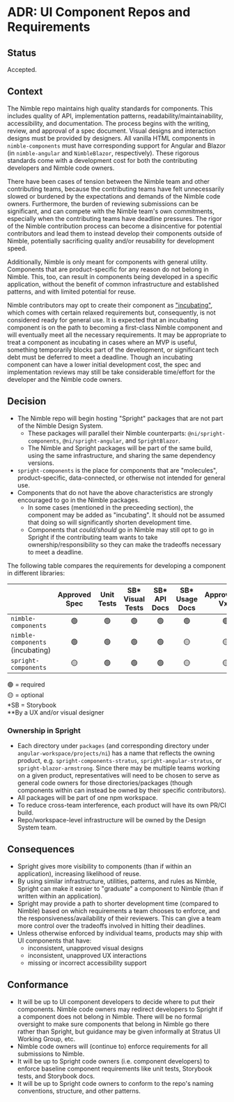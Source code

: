 # ADR: UI Component Repos and Requirements

## Status

<!--
A decision is considered proposed while in PR, and accepted once it is
committed. -->

Accepted.

## Context

<!--
This section describes the forces at play, including technological, political,
social, and project local. These forces are probably in tension, and should be
called out as such. The language in this section is value-neutral. It is simply
describing facts.
-->
The Nimble repo maintains high quality standards for components. This includes quality of API, implementation patterns, readability/maintainability, accessibility, and documentation. The process begins with the writing, review, and approval of a spec document. Visual designs and interaction designs must be provided by designers. All vanilla HTML components in `nimble-components` must have corresponding support for Angular and Blazor (in `nimble-angular` and `NimbleBlazor`, respectively). These rigorous standards come with a development cost for both the contributing developers and Nimble code owners.

There have been cases of tension between the Nimble team and other contributing teams, because the contributing teams have felt unnecessarily slowed or burdened by the expectations and demands of the Nimble code owners. Furthermore, the burden of reviewing submissions can be significant, and can compete with the Nimble team's own commitments, especially when the contributing teams have deadline pressures. The rigor of the Nimble contribution process can become a disincentive for potential contributors and lead them to instead develop their components outside of Nimble, potentially sacrificing quality and/or reusability for development speed.

Additionally, Nimble is only meant for components with general utility. Components that are product-specific for any reason do not belong in Nimble. This, too, can result in components being developed in a specific application, without the benefit of common infrastructure and established patterns, and with limited potential for reuse.

Nimble contributors may opt to create their component as ["incubating"](https://github.com/ni/nimble/blob/a9ba0b6027479fe1cc2267f11957caa329910dfc/packages/nimble-components/CONTRIBUTING.md#marking-a-component-as-incubating), which comes with certain relaxed requirements but, consequently, is not considered ready for general use. It is expected that an incubating component is on the path to becoming a first-class Nimble component and will eventually meet all the necessary requirements. It may be appropriate to treat a component as incubating in cases where an MVP is useful, something temporarily blocks part of the development, or significant tech debt must be deferred to meet a deadline. Though an incubating component can have a lower initial development cost, the spec and implementation reviews may still be take considerable time/effort for the developer and the Nimble code owners.

## Decision

- The Nimble repo will begin hosting "Spright" packages that are not part of the Nimble Design System.
    - These packages will parallel their Nimble counterparts: `@ni/spright-components`, `@ni/spright-angular`, and `SprightBlazor`.
    - The Nimble and Spright packages will be part of the same build, using the same infrastructure, and sharing the same dependency versions.
- `spright-components` is the place for components that are "molecules", product-specific, data-connected, or otherwise not intended for general use.
- Components that do not have the above characteristics are strongly encouraged to go in the Nimble packages.
    - In some cases (mentioned in the preceeding section), the component may be added as "incubating". It should not be assumed that doing so will significantly shorten development time.
    - Components that _could/should_ go in Nimble may still opt to go in Spright if the contributing team wants to take ownership/responsibility so they can make the tradeoffs necessary to meet a deadline.

The following table compares the requirements for developing a component in different libraries: 

|                                  | Approved Spec | Unit Tests | SB* Visual Tests | SB* API Docs | SB* Usage Docs | Approved** VxD | Approved** IxD | Angular/Blazor Support | Proper a11y | Minimal Tech Debt | Mobile Support | 
| -------------------------------- | :-----------: | :--------: | :--------------: | :----------: | :------------: | :------------: | :------------: | :--------------------: | :---------: | :---------------: | :------------: |
| `nimble-components`              | 🟢           | 🟢        | 🟢               | 🟢           | 🟢            | 🟢             | 🟢            | 🟢                     | 🟢         | 🟢               | 🟡
| `nimble-components` (incubating) | 🟢           | 🟢        | 🟢               | 🟢           | 🟡            | 🟡             | 🟢            | 🟡                     | 🟡         | 🟡               | 🟡
| `spright-components`   | 🟡           | 🟢        | 🟢               | 🟢           | 🟡            | 🟡             | 🟡            | 🟡                     | 🟡         | 🟡               | 🟡

🟢 = required\
🟡 = optional\
*SB = Storybook\
**By a UX and/or visual designer

### Ownership in Spright

- Each directory under `packages` (and corresponding directory under `angular-workspace/projects/ni`) has a name that reflects the owning product, e.g. `spright-components-stratus`, `spright-angular-stratus`, or `spright-blazor-armstrong`. Since there may be multiple teams working on a given product, representatives will need to be chosen to serve as general code owners for those directories/packages (though components within can instead be owned by their specific contributors).
- All packages will be part of one npm workspace.
- To reduce cross-team interference, each product will have its own PR/CI build.
- Repo/workspace-level infrastructure will be owned by the Design System team.

## Consequences

<!--
This section describes the resulting context, after applying the decision. All
consequences should be listed here, not just the "positive" ones. A particular
decision may have positive, negative, and neutral consequences, but all of them
affect the team and project in the future.
-->
- Spright gives more visibility to components (than if within an application), increasing likelihood of reuse.
- By using similar infrastructure, utilities, patterns, and rules as Nimble, Spright can make it easier to "graduate" a component to Nimble (than if written within an application).
- Spright may provide a path to shorter development time (compared to Nimble) based on which requirements a team chooses to enforce, and the responsiveness/availability of their reviewers. This can give a team more control over the tradeoffs involved in hitting their deadlines.
- Unless otherwise enforced by individual teams, products may ship with UI components that have:
    - inconsistent, unapproved visual designs
    - inconsistent, unapproved UX interactions
    - missing or incorrect accessibility support

## Conformance

<!--
This section describes the mechanisms that will be instituted to drive
compliance with the decision. Mechanisms can be automated or manual. Part of the
consideration for conformance should be the need for exceptions, the benefit of
prevention versus detection, and the efficacy of automated versus manual
processes compared to the cost of automation.
-->
- It will be up to UI component developers to decide where to put their components. Nimble code owners may redirect developers to Spright if a component does not belong in Nimble. There will be no formal oversight to make sure components that belong in Nimble go there rather than Spright, but guidance may be given informally at Stratus UI Working Group, etc.
- Nimble code owners will (continue to) enforce requirements for all submissions to Nimble.
- It will be up to Spright code owners (i.e. component developers) to enforce baseline component requirements like unit tests, Storybook tests, and Storybook docs.
- It will be up to Spright code owners to conform to the repo's naming conventions, structure, and other patterns.
